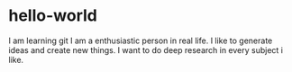 # hello-world
I am learning git
I am a enthusiastic person in real life. I like to generate ideas and create new things.
I want to do deep research in every subject i like.
